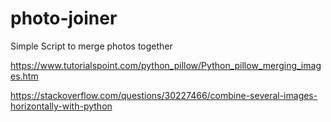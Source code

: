 # photo-joiner
Simple Script to merge photos together

https://www.tutorialspoint.com/python_pillow/Python_pillow_merging_images.htm

https://stackoverflow.com/questions/30227466/combine-several-images-horizontally-with-python
